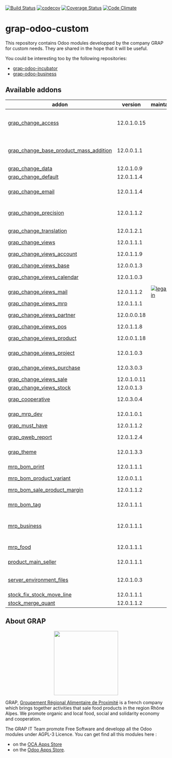 [![Build Status](https://travis-ci.org/grap/grap-odoo-custom.svg?branch=12.0)](https://travis-ci.org/grap/grap-odoo-custom?branch=12.0)
[![codecov](https://codecov.io/gh/grap/grap-odoo-custom/branch/12.0/graph/badge.svg)](https://codecov.io/gh/grap/grap-odoo-custom)
[![Coverage Status](https://coveralls.io/repos/github/grap/grap-odoo-custom/badge.svg?branch=12.0)](https://coveralls.io/github/grap/grap-odoo-custom?branch=12.0)
[![Code Climate](https://codeclimate.com/github/grap/grap-odoo-custom/badges/gpa.svg)](https://codeclimate.com/github/grap/grap-odoo-custom)


# grap-odoo-custom

This repository contains Odoo modules developped by the company GRAP for
custom needs. They are shared in the hope that it will be useful.

You could be interesting too by the following repositories:

* [grap-odoo-incubator](https://github.com/grap/grap-odoo-incubator)
* [grap-odoo-business](https://github.com/grap/grap-odoo-business)

[//]: # (addons)

Available addons
----------------
addon | version | maintainers | summary
--- | --- | --- | ---
[grap_change_access](grap_change_access/) | 12.0.1.0.15 |  | Add new groups for specific models and change accesses for a number of models.
[grap_change_base_product_mass_addition](grap_change_base_product_mass_addition/) | 12.0.0.1.1 |  | Fix slow call to odoo.tests.Form, used in base_product_mass_addition, for purchase_quick module
[grap_change_data](grap_change_data/) | 12.0.1.0.9 |  | GRAP - Change Data
[grap_change_default](grap_change_default/) | 12.0.1.1.4 |  | GRAP - Change Default
[grap_change_email](grap_change_email/) | 12.0.1.1.4 |  | Change default email template for invoices, sale and purchase orders
[grap_change_precision](grap_change_precision/) | 12.0.1.1.2 |  | Change the precisions names and values of some fields
[grap_change_translation](grap_change_translation/) | 12.0.1.2.1 |  | Disable the translation mechanism for a many fields
[grap_change_views](grap_change_views/) | 12.0.1.1.1 |  | GRAP - Change Views
[grap_change_views_account](grap_change_views_account/) | 12.0.1.1.9 |  | GRAP - Change Views Account
[grap_change_views_base](grap_change_views_base/) | 12.0.0.1.3 |  | GRAP - Change Base Views
[grap_change_views_calendar](grap_change_views_calendar/) | 12.0.1.0.3 |  | GRAP - Change Calendar Views
[grap_change_views_mail](grap_change_views_mail/) | 12.0.1.1.2 | [![legalsylvain](https://github.com/legalsylvain.png?size=30px)](https://github.com/legalsylvain) | GRAP - Change Mail Views
[grap_change_views_mrp](grap_change_views_mrp/) | 12.0.1.1.1 |  | GRAP - Change Views MRP
[grap_change_views_partner](grap_change_views_partner/) | 12.0.0.0.18 |  | GRAP - Change Partner Views
[grap_change_views_pos](grap_change_views_pos/) | 12.0.1.1.8 |  | GRAP - Change POS Views
[grap_change_views_product](grap_change_views_product/) | 12.0.0.1.18 |  | GRAP - Change Views Product
[grap_change_views_project](grap_change_views_project/) | 12.0.1.0.3 |  | GRAP - Change Project Views
[grap_change_views_purchase](grap_change_views_purchase/) | 12.0.3.0.3 |  | GRAP - Change Purchase Views
[grap_change_views_sale](grap_change_views_sale/) | 12.0.1.0.11 |  | GRAP - Change Sale Views
[grap_change_views_stock](grap_change_views_stock/) | 12.0.0.1.3 |  | GRAP - Change Stock Views
[grap_cooperative](grap_cooperative/) | 12.0.3.0.4 |  | Add Directories, Companies, Colleges, Peoples, etc.
[grap_mrp_dev](grap_mrp_dev/) | 12.0.1.0.1 |  | Install all MRP modules for Grap
[grap_must_have](grap_must_have/) | 12.0.1.1.2 |  | Install must have modules
[grap_qweb_report](grap_qweb_report/) | 12.0.1.2.4 |  | GRAP - Custom Qweb Reports
[grap_theme](grap_theme/) | 12.0.1.3.3 |  | Customize Odoo web User Interface
[mrp_bom_print](mrp_bom_print/) | 12.0.1.1.1 |  | Manage the various useful prints for Bill of Materials
[mrp_bom_product_variant](mrp_bom_product_variant/) | 12.0.0.1.1 |  | MRP - BoM Product Variant
[mrp_bom_sale_product_margin](mrp_bom_sale_product_margin/) | 12.0.1.1.2 |  | Handle Sale price for product's bom with margin
[mrp_bom_tag](mrp_bom_tag/) | 12.0.1.1.1 |  | Add tags on your BoM to find it easily
[mrp_business](mrp_business/) | 12.0.1.1.1 |  | MRP functions that meet the business needs of GRAP,adapted for food-related professions
[mrp_food](mrp_food/) | 12.0.1.1.1 |  | MRP modules adapted for food-related professions
[product_main_seller](product_main_seller/) | 12.0.1.1.1 |  | Product Attribute - Main seller for a product
[server_environment_files](server_environment_files/) | 12.0.1.0.3 |  | Add custom CSS and extra text on PoS ticket depending on the environment
[stock_fix_stock_move_line](stock_fix_stock_move_line/) | 12.0.1.1.1 |  | Stock - Fix Stock Move Lines
[stock_merge_quant](stock_merge_quant/) | 12.0.1.1.2 |  | Stock - Merge Quants Tools

[//]: # (end addons)

## About GRAP

<p align="center">
   <img src="http://www.grap.coop/wp-content/uploads/2016/11/GRAP.png" width="200"/>
</p>

GRAP, [Groupement Régional Alimentaire de Proximité](http://www.grap.coop) is a
french company which brings together activities that sale food products in the
region Rhône Alpes. We promote organic and local food, social and solidarity
economy and cooperation.


The GRAP IT Team promote Free Software and developp all the Odoo modules under
AGPL-3 Licence. You can get find all this modules here :
* on the [OCA Apps Store](https://odoo-community.org/shop?&search=GRAP)
* on the [Odoo Apps Store](https://www.odoo.com/apps/modules/browse?author=GRAP).
